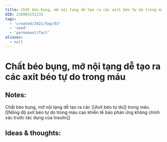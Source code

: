 ```yaml
---
title: Chất béo bụng, mỡ nội tạng dễ tạo ra các axit béo tự do trong máu
UID: 210903151233
tags:
  - 'created/2021/Sep/03'
  - 'seed'
  - 'permanent/fact'
aliases:
  - null
---
```

# Chất béo bụng, mỡ nội tạng dễ tạo ra các axit béo tự do trong máu

## Notes:
Chất béo bụng, mỡ nội tạng dễ tạo ra các [[Axit béo tự do]] trong máu. [[Nồng độ axit béo tự do trong máu cao khiến tế bào phản ứng không chính xác trước tác dụng của Insulin]]

## Ideas & thoughts:
